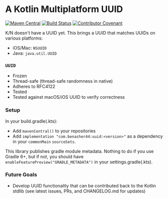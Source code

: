 # A Kotlin Multiplatform UUID

[![Maven Central](https://img.shields.io/maven-central/v/com.benasher44/uuid.svg?label=mavenCentral%28%29)](https://search.maven.org/artifact/com.benasher44/uuid)
[![Build Status](https://github.com/benasher44/uuid/workflows/master/badge.svg)](https://github.com/benasher44/uuid/actions?query=workflow%3Amaster)
[![Contributor Covenant](https://img.shields.io/badge/Contributor%20Covenant-v1.4%20adopted-ff69b4.svg)](CODE_OF_CONDUCT.md)

K/N doesn't have a UUID yet. This brings a UUID that matches UUIDs on various platforms:

- iOS/Mac: `NSUUID`
- Java: `java.util.UUID`

### `UUID`

- Frozen
- Thread-safe (thread-safe randomness in native)
- Adheres to RFC4122
- Tested
- Tested against macOS/iOS UUID to verify correctness

### Setup

In your build.gradle(.kts):

- Add `mavenCentral()` to your repositories
- Add `implementation "com.benasher44:uuid:<version>"` as a dependency in your `commonMain` `sourceSets`.

This library publishes gradle module metadata. Nothing to do if you use Gradle 6+, but if not, you should have `enableFeaturePreview("GRADLE_METADATA")` in your settings.gradle(.kts).

### Future Goals

- Develop UUID functionality that can be contributed back to the Kotlin stdlib (see latest issues, PRs, and CHANGELOG.md for updates)
